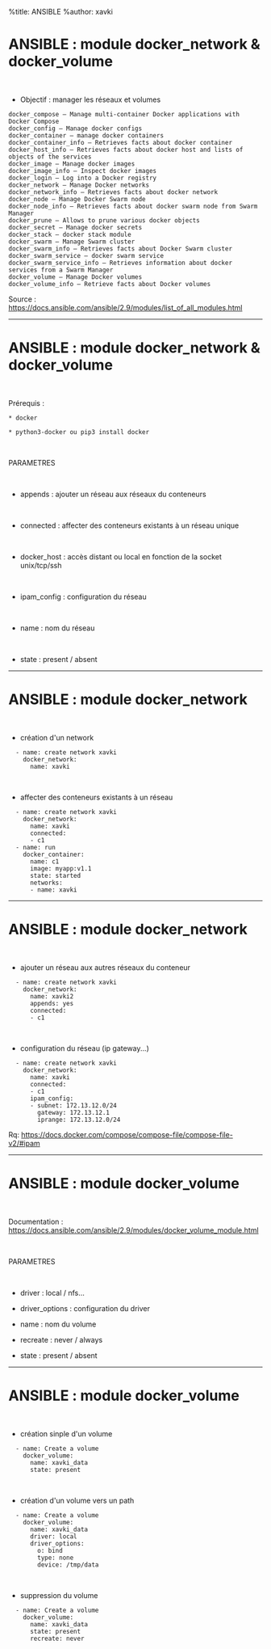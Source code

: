 %title: ANSIBLE
%author: xavki


# ANSIBLE : module docker_network & docker_volume


<br>

* Objectif : manager les réseaux et volumes

```
docker_compose – Manage multi-container Docker applications with Docker Compose
docker_config – Manage docker configs
docker_container – manage docker containers
docker_container_info – Retrieves facts about docker container
docker_host_info – Retrieves facts about docker host and lists of objects of the services
docker_image – Manage docker images
docker_image_info – Inspect docker images
docker_login – Log into a Docker registry
docker_network – Manage Docker networks
docker_network_info – Retrieves facts about docker network
docker_node – Manage Docker Swarm node
docker_node_info – Retrieves facts about docker swarm node from Swarm Manager
docker_prune – Allows to prune various docker objects
docker_secret – Manage docker secrets
docker_stack – docker stack module
docker_swarm – Manage Swarm cluster
docker_swarm_info – Retrieves facts about Docker Swarm cluster
docker_swarm_service – docker swarm service
docker_swarm_service_info – Retrieves information about docker services from a Swarm Manager
docker_volume – Manage Docker volumes
docker_volume_info – Retrieve facts about Docker volumes
```

Source : https://docs.ansible.com/ansible/2.9/modules/list_of_all_modules.html

--------------------------------------------------------------------------------------------------------

# ANSIBLE : module docker_network & docker_volume

<br>

Prérequis :

	* docker

	* python3-docker ou pip3 install docker

<br>

PARAMETRES

<br>

* appends : ajouter un réseau aux réseaux du conteneurs

<br>

* connected : affecter des conteneurs existants à un réseau unique

<br>

* docker_host : accès distant ou local en fonction de la socket unix/tcp/ssh

<br>

* ipam_config : configuration du réseau

<br>

* name : nom du réseau

<br>

* state : present / absent


------------------------------------------------------------------------------------------


# ANSIBLE : module docker_network



<br>

* création d'un network 

```
  - name: create network xavki
    docker_network:
      name: xavki
```

<br>

* affecter des conteneurs existants à un réseau

```
  - name: create network xavki
    docker_network:
      name: xavki
      connected:
      - c1
  - name: run
    docker_container:
      name: c1
      image: myapp:v1.1
      state: started
      networks:
      - name: xavki
```

------------------------------------------------------------------------------------------


# ANSIBLE : module docker_network


<br>

* ajouter un réseau aux autres réseaux du conteneur

```
  - name: create network xavki
    docker_network:
      name: xavki2
      appends: yes
      connected:
      - c1
```

<br>

* configuration du réseau (ip gateway...)

```
  - name: create network xavki
    docker_network:
      name: xavki
      connected:
      - c1
      ipam_config:
      - subnet: 172.13.12.0/24
        gateway: 172.13.12.1
        iprange: 172.13.12.0/24
```

Rq: https://docs.docker.com/compose/compose-file/compose-file-v2/#ipam


------------------------------------------------------------------------------------------


# ANSIBLE : module docker_volume


<br>

Documentation : https://docs.ansible.com/ansible/2.9/modules/docker_volume_module.html


<br>

PARAMETRES

<br>

* driver : local / nfs...

* driver_options : configuration du driver

* name : nom du volume

* recreate : never / always

* state : present / absent


------------------------------------------------------------------------------------------


# ANSIBLE : module docker_volume



<br>

* création sinple d'un volume

```
  - name: Create a volume
    docker_volume:
      name: xavki_data
      state: present
```

<br>

* création d'un volume vers un path

```
  - name: Create a volume
    docker_volume:
      name: xavki_data
      driver: local
      driver_options:
        o: bind
        type: none 
        device: /tmp/data
```

<br>

* suppression du volume

```
  - name: Create a volume
    docker_volume:
      name: xavki_data
      state: present
      recreate: never
```
